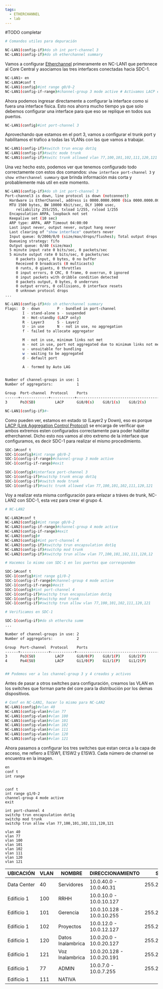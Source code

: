 ```yaml
---
tags:
  - ETHERCHANNEL
  - lab
---
```


#TODO completar

``` bash 
# Comandos utiles para depuración 

NC-LAN1(config-if)#do sh int port-channel 3
NC-LAN1(config-if)#do sh etherchannel summary
```


Vamos a configurar [Etherchannel](../../L2/Etherchannel/Etherchannel.md) primeramente en NC-LAN1 que pertenece al Core Central y asociamos las tres interfaces conectadas hacia SDC-1.

``` bash
NC-LAN1> en
NC-LAN1#conf t
NC-LAN1(config)#int range g0/0-2
NC-LAN1(config-if-range)#channel-group 3 mode active # Activamos LACP en este caso
```

Ahora podemos ingresar directamente a configurar la interface como si fuera una interface fisica. Esto nos ahorra mucho tiempo ya que solo debemos configurar una interface para que eso se replique en todos sus puertos. 

``` bash
NC-LAN1(config)#int port-channel 3
```

Aprovechando que estamos en el port 3, vamos a configurar el trunk port y habilitamos el trafico a todas las VLANs con las que vamos a trabajar. 

``` bash
NC-LAN1(config-if)#switch trun encap dot1q
NC-LAN1(config-if)#switc mode trunk
NC-LAN1(config-if)#switc trunk allowed vlan 77,100,101,102,111,120,121
```

Una vez hecho esto, podemos ver que tenemos configurado todo correctamente con estos dos comandos: `show interface port-channel 3` y `show etherchannel summary` que brinda información más corta y probablemente más util en este momento.

``` bash
NC-LAN1(config-if)#do sh int port-channel 3
Port-channel3 is down, line protocol is down (notconnect) 
  Hardware is EtherChannel, address is 0000.0000.0000 (bia 0000.0000.0000)
  MTU 1500 bytes, BW 10000 Kbit/sec, DLY 1000 usec, 
     reliability 255/255, txload 1/255, rxload 1/255
  Encapsulation ARPA, loopback not set
  Keepalive set (10 sec)
  ARP type: ARPA, ARP Timeout 04:00:00
  Last input never, output never, output hang never
  Last clearing of "show interface" counters never
  Input queue: 0/2000/0/0 (size/max/drops/flushes); Total output drops: 0
  Queueing strategy: fifo
  Output queue: 0/40 (size/max)
  5 minute input rate 0 bits/sec, 0 packets/sec
  5 minute output rate 0 bits/sec, 0 packets/sec
     0 packets input, 0 bytes, 0 no buffer
     Received 0 broadcasts (0 multicasts)
     0 runts, 0 giants, 0 throttles 
     0 input errors, 0 CRC, 0 frame, 0 overrun, 0 ignored
     0 input packets with dribble condition detected
     0 packets output, 0 bytes, 0 underruns
     0 output errors, 0 collisions, 0 interface resets
     0 unknown protocol drops 
...

NC-LAN1(config-if)#do sh etherchannel summary
Flags:  D - down        P - bundled in port-channel
        I - stand-alone s - suspended
        H - Hot-standby (LACP only)
        R - Layer3      S - Layer2
        U - in use      N - not in use, no aggregation
        f - failed to allocate aggregator

        M - not in use, minimum links not met
        m - not in use, port not aggregated due to minimum links not met
        u - unsuitable for bundling
        w - waiting to be aggregated
        d - default port

        A - formed by Auto LAG


Number of channel-groups in use: 1
Number of aggregators:           1

Group  Port-channel  Protocol    Ports
------+-------------+-----------+-----------------------------------------------
3      Po3(SD)         LACP      Gi0/0(s)    Gi0/1(s)    Gi0/2(s)    

NC-LAN1(config-if)#~
```

Como pueden ver, estamos en estado `SD` (Layer2 y Down), eso es porque [LACP (Link Aggregation Control Protocol)](../../L2/Etherchannel/LACP%20(Link%20Aggregation%20Control%20Protocol).md)  se encarga de verificar que ambos extremos esten configurados correctamente para poder habilitar etherchannel. Dicho esto nos vamos al otro extremo de la interface que configuramos, es decir SDC-1 para realizar el mismo procedimiento.  

``` bash
SDC-1#conf t
SDC-1(config)#int range g0/0-2
SDC-1(config-if-range)#channel-group 3 mode active
SDC-1(config-if-range)#exit

SDC-1(config)#interface port-channel 3
SDC-1(config-if)#switchp trunk encap dot1q
SDC-1(config-if)#switch mode trunk
SDC-1(config-if)#switc trunk allowed vlan 77,100,101,102,111,120,121

```

Voy a realizar esta misma configuración para enlazar a tráves de trunk, NC-LAN2 con SDC-1, esta vez para crear el grupo 4. 

``` bash
# NC-LAN2

NC-LAN2#conf t
NC-LAN2(config)#int range g0/0-2
NC-LAN2(config-if-range)#channel-group 4 mode active 
NC-LAN2(config-if-range)#exit
NC-LAN2(config)#
NC-LAN2(config)#int port-channel 4
NC-LAN2(config-if)#switchp trun encapsulation dot1q 
NC-LAN2(config-if)#switchp mod trunk 
NC-LAN2(config-if)#switchp trun allow vlan 77,100,101,102,111,120,12

# Hacemos lo mismo con SDC-1 en los puertos que corresponden

SDC-1#conf t
SDC-1(config)#int range g1/0-2
SDC-1(config-if-range)#channel-group 4 mode active 
SDC-1(config-if-range)#exit
SDC-1(config)#int port-channel 4
SDC-1(config-if)#switchp trun encapsulation dot1q 
SDC-1(config-if)#switchp mod trunk 
SDC-1(config-if)#switchp trun allow vlan 77,100,101,102,111,120,121

# Verificamos en SDC-1

SDC-1(config-if)#do sh ethercha summ
...

Number of channel-groups in use: 2
Number of aggregators:           2

Group  Port-channel  Protocol    Ports
------+-------------+-----------+-----------------------------------------------
3      Po3(SU)         LACP      Gi0/0(P)    Gi0/1(P)    Gi0/2(P)    
4      Po4(SU)         LACP      Gi1/0(P)    Gi1/1(P)    Gi1/2(P)    


## Podemos ver a los channel-group 3 y 4 creados y activos


```

Antes de pasar a otros switches para configuración, creamos las VLAN en los switches que forman parte del core para la distribución por los demas dispositivos.

``` bash
# Conf en NC-LAN1, hacer lo mismo para NC-LAN2 
NC-LAN1(config)#vlan 40
NC-LAN1(config-vlan)#vlan 77
NC-LAN1(config-vlan)#vlan 100 
NC-LAN1(config-vlan)#vlan 101 
NC-LAN1(config-vlan)#vlan 102 
NC-LAN1(config-vlan)#vlan 111 
NC-LAN1(config-vlan)#vlan 120 
NC-LAN1(config-vlan)#vlan 121

```

Ahora pasamos a configurar los tres switches que estan cerca a la capa de acceso, me refiero a E1SW1, E1SW2 y E1SW3. Cada número de channel se encuentra  en la imagen.

``` bash
en
conf t
int range 
```





```

conf t
int range g1/0-2
channel-group 4 mode active 
exit

int port-channel 4
switchp trun encapsulation dot1q 
switchp mod trunk 
switchp trun allow vlan 77,100,101,102,111,120,121

vlan 40
vlan 77
vlan 100 
vlan 101 
vlan 102 
vlan 111 
vlan 120 
vlan 121
```


| UBICACIÓN | VLAN | NOMBRE | DIRECCIONAMIENTO | SUBRED | COMENTARIOS | DOMINIO |
| ---- | ---- | ---- | ---- | ---- | ---- | ---- |
| Data Center | 40 | Servidores | 10.0.40.0 - 10.0.40.31 | 255.255.255.224 | No anunciada por VTP | pyme.com |
| Edificio 1 | 100 | RRHH | 10.0.10.0 - 10.0.10.127 |  |  |  |
| Edificio 1 | 101 | Gerencia | 10.0.10.128 - 10.0.10.255 | 255.255.255.128 |  |  |
| Edificio 1 | 102 | Proyectos | 10.0.12.0 - 10.0.12.127 | 255.255.255.128 |  |  |
| Edificio 1 | 120 | Datos Inalambrica | 10.0.20.0 - 10.0.20.127 | 255.255.255.128 |  |  |
| Edificio 1 | 121 | Voz Inalambrica  | 10.0.20.128 - 10.0.20.191 | 255.255.255.192 | 63 libres |  |
| Edificio 1 | 77 | ADMIN | 10.0.7.0 - 10.0.7.255 | 255.255.255.0 |  |  |
| Edificio 1 | 111 | NATIVA |  |  |  |  |

